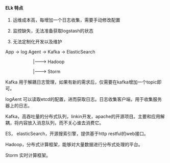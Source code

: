 #### ELk 特点

1. 运维成本高，每增加一个日志收集，需要手动修改配置

1. 监控缺失，无法准备获取logstash的状态

1. 无法定制化开发以及维护

App -> log Agent -> Kafka -> ElasticSearch

                       |---> Hadoop
                       
                       |---> Storm
                          
Kafka 用于解耦日志管理，如果有新的需求后，仅需要在kafka增加一个topic即可。

logAent 可以读取etcd的配置，进而获取日志。日志收集客户端，用于收集服务器上的日志。

Kafka，高吞吐量的分布式队列，linkin开发，apache的开源项目。主要和应用解耦，将内容放入消息队列，而不关心谁去消费它。

ES， elasticSearch，开源搜索引擎，提供基于http restful的web接口。

Hadoop，分布式计算框架，能够对大量数据进行分布式处理的平台。

Storm 实时计算框架。

